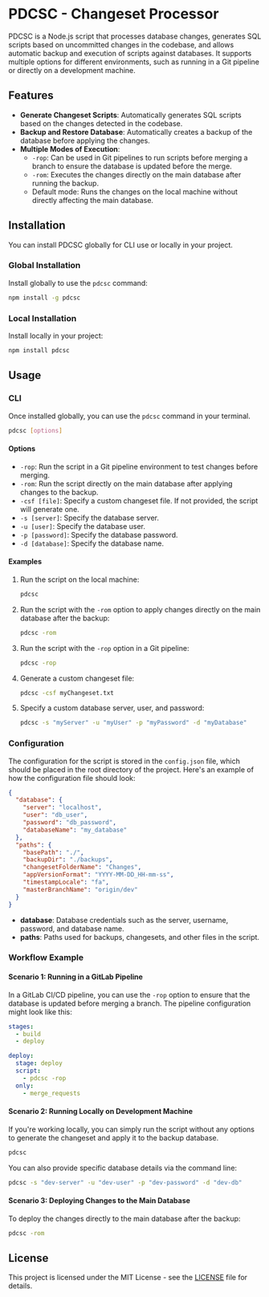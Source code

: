 
# PDCSC - Changeset Processor

PDCSC is a Node.js script that processes database changes, generates SQL scripts based on uncommitted changes in the codebase, and allows automatic backup and execution of scripts against databases. It supports multiple options for different environments, such as running in a Git pipeline or directly on a development machine.

## Features

- **Generate Changeset Scripts**: Automatically generates SQL scripts based on the changes detected in the codebase.
- **Backup and Restore Database**: Automatically creates a backup of the database before applying the changes.
- **Multiple Modes of Execution**:
  - `-rop`: Can be used in Git pipelines to run scripts before merging a branch to ensure the database is updated before the merge.
  - `-rom`: Executes the changes directly on the main database after running the backup.
  - Default mode: Runs the changes on the local machine without directly affecting the main database.

## Installation

You can install PDCSC globally for CLI use or locally in your project.

### Global Installation

Install globally to use the `pdcsc` command:

```bash
npm install -g pdcsc
```

### Local Installation

Install locally in your project:

```bash
npm install pdcsc
```

## Usage

### CLI

Once installed globally, you can use the `pdcsc` command in your terminal.

```bash
pdcsc [options]
```

#### Options

- `-rop`: Run the script in a Git pipeline environment to test changes before merging.
- `-rom`: Run the script directly on the main database after applying changes to the backup.
- `-csf [file]`: Specify a custom changeset file. If not provided, the script will generate one.
- `-s [server]`: Specify the database server.
- `-u [user]`: Specify the database user.
- `-p [password]`: Specify the database password.
- `-d [database]`: Specify the database name.

#### Examples

1. Run the script on the local machine:

   ```bash
   pdcsc
   ```

2. Run the script with the `-rom` option to apply changes directly on the main database after the backup:

   ```bash
   pdcsc -rom
   ```

3. Run the script with the `-rop` option in a Git pipeline:

   ```bash
   pdcsc -rop
   ```

4. Generate a custom changeset file:

   ```bash
   pdcsc -csf myChangeset.txt
   ```

5. Specify a custom database server, user, and password:

   ```bash
   pdcsc -s "myServer" -u "myUser" -p "myPassword" -d "myDatabase"
   ```

### Configuration

The configuration for the script is stored in the `config.json` file, which should be placed in the root directory of the project. Here's an example of how the configuration file should look:

```json
{
  "database": {
    "server": "localhost",
    "user": "db_user",
    "password": "db_password",
    "databaseName": "my_database"
  },
  "paths": {
    "basePath": "./",
    "backupDir": "./backups",
    "changesetFolderName": "Changes",
    "appVersionFormat": "YYYY-MM-DD_HH-mm-ss",
    "timestampLocale": "fa",
    "masterBranchName": "origin/dev"
  }
}
```

- **database**: Database credentials such as the server, username, password, and database name.
- **paths**: Paths used for backups, changesets, and other files in the script.

### Workflow Example

#### Scenario 1: Running in a GitLab Pipeline

In a GitLab CI/CD pipeline, you can use the `-rop` option to ensure that the database is updated before merging a branch. The pipeline configuration might look like this:

```yaml
stages:
  - build
  - deploy

deploy:
  stage: deploy
  script:
    - pdcsc -rop
  only:
    - merge_requests
```

#### Scenario 2: Running Locally on Development Machine

If you're working locally, you can simply run the script without any options to generate the changeset and apply it to the backup database.

```bash
pdcsc
```

You can also provide specific database details via the command line:

```bash
pdcsc -s "dev-server" -u "dev-user" -p "dev-password" -d "dev-db"
```

#### Scenario 3: Deploying Changes to the Main Database

To deploy the changes directly to the main database after the backup:

```bash
pdcsc -rom
```

<!-- ### Programmatic Use

You can also use PDCSC as a module in your Node.js projects.

Example:

```javascript
const pdcsc = require('pdcsc');

const result = pdcsc({
    locale: 'en',
    outputFileName: 'result.json',
    template: '{ "changeset": "{ts}" }',
    format: 'YYYYMMDDHHmmss'
});

if (result.success) {
    console.log(`Changeset script generated successfully: ${result.outputFileName}`);
} else {
    console.error('Failed to generate changeset:', result.err);
}
``` -->

## License

This project is licensed under the MIT License - see the [LICENSE](LICENSE) file for details.
